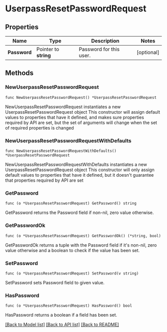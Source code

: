 # UserpassResetPasswordRequest


## Properties

Name | Type | Description | Notes
------------ | ------------- | ------------- | -------------
**Password** | Pointer to **string** | Password for this user. | [optional] 



## Methods


### NewUserpassResetPasswordRequest

`func NewUserpassResetPasswordRequest() *UserpassResetPasswordRequest`

NewUserpassResetPasswordRequest instantiates a new UserpassResetPasswordRequest object
This constructor will assign default values to properties that have it defined,
and makes sure properties required by API are set, but the set of arguments
will change when the set of required properties is changed

### NewUserpassResetPasswordRequestWithDefaults

`func NewUserpassResetPasswordRequestWithDefaults() *UserpassResetPasswordRequest`

NewUserpassResetPasswordRequestWithDefaults instantiates a new UserpassResetPasswordRequest object
This constructor will only assign default values to properties that have it defined,
but it doesn't guarantee that properties required by API are set


### GetPassword

`func (o *UserpassResetPasswordRequest) GetPassword() string`

GetPassword returns the Password field if non-nil, zero value otherwise.

### GetPasswordOk

`func (o *UserpassResetPasswordRequest) GetPasswordOk() (*string, bool)`

GetPasswordOk returns a tuple with the Password field if it's non-nil, zero value otherwise
and a boolean to check if the value has been set.

### SetPassword

`func (o *UserpassResetPasswordRequest) SetPassword(v string)`

SetPassword sets Password field to given value.


### HasPassword

`func (o *UserpassResetPasswordRequest) HasPassword() bool`

HasPassword returns a boolean if a field has been set.









[[Back to Model list]](../README.md#documentation-for-models) [[Back to API list]](../README.md#documentation-for-api-endpoints) [[Back to README]](../README.md)


